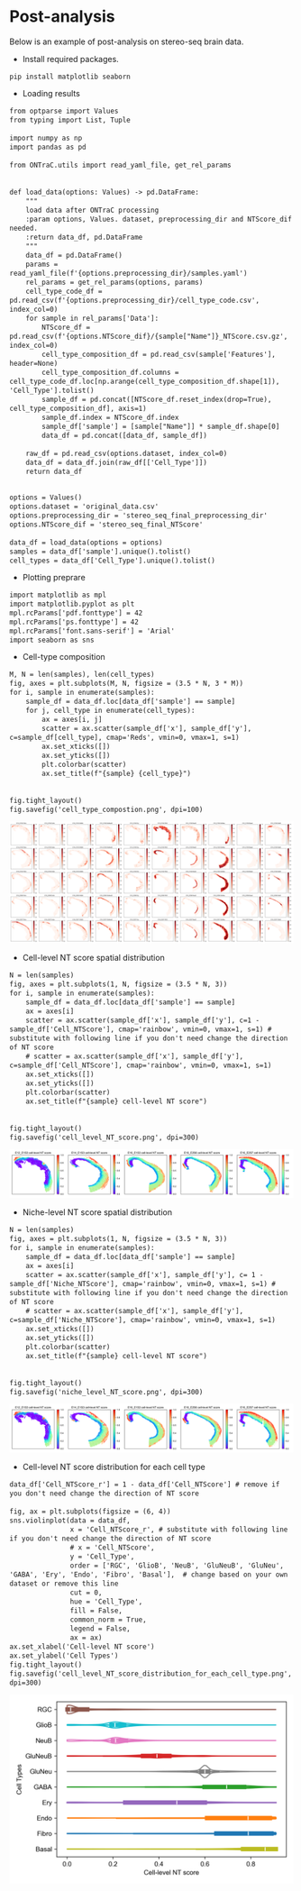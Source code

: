 # Post-analysis

Below is an example of post-analysis on stereo-seq brain data.

- Install required packages.

```{sh}
pip install matplotlib seaborn
```

- Loading results

```{python}
from optparse import Values
from typing import List, Tuple

import numpy as np
import pandas as pd

from ONTraC.utils import read_yaml_file, get_rel_params


def load_data(options: Values) -> pd.DataFrame:
    """
    load data after ONTraC processing
    :param options, Values. dataset, preprocessing_dir and NTScore_dif needed.
    :return data_df, pd.DataFrame
    """
    data_df = pd.DataFrame()
    params = read_yaml_file(f'{options.preprocessing_dir}/samples.yaml')
    rel_params = get_rel_params(options, params)
    cell_type_code_df = pd.read_csv(f'{options.preprocessing_dir}/cell_type_code.csv', index_col=0)
    for sample in rel_params['Data']:
        NTScore_df = pd.read_csv(f'{options.NTScore_dif}/{sample["Name"]}_NTScore.csv.gz', index_col=0)
        cell_type_composition_df = pd.read_csv(sample['Features'], header=None)
        cell_type_composition_df.columns = cell_type_code_df.loc[np.arange(cell_type_composition_df.shape[1]), 'Cell_Type'].tolist()
        sample_df = pd.concat([NTScore_df.reset_index(drop=True), cell_type_composition_df], axis=1)
        sample_df.index = NTScore_df.index
        sample_df['sample'] = [sample["Name"]] * sample_df.shape[0]
        data_df = pd.concat([data_df, sample_df])
    
    raw_df = pd.read_csv(options.dataset, index_col=0)
    data_df = data_df.join(raw_df[['Cell_Type']])
    return data_df


```

```{python}
options = Values()
options.dataset = 'original_data.csv'
options.preprocessing_dir = 'stereo_seq_final_preprocessing_dir'
options.NTScore_dif = 'stereo_seq_final_NTScore'

data_df = load_data(options = options)
samples = data_df['sample'].unique().tolist()
cell_types = data_df['Cell_Type'].unique().tolist()
```

- Plotting preprare

```{python}
import matplotlib as mpl
import matplotlib.pyplot as plt
mpl.rcParams['pdf.fonttype'] = 42
mpl.rcParams['ps.fonttype'] = 42
mpl.rcParams['font.sans-serif'] = 'Arial'
import seaborn as sns
```

- Cell-type composition

```{python}
M, N = len(samples), len(cell_types)
fig, axes = plt.subplots(M, N, figsize = (3.5 * N, 3 * M))
for i, sample in enumerate(samples):
    sample_df = data_df.loc[data_df['sample'] == sample]
    for j, cell_type in enumerate(cell_types):
        ax = axes[i, j]
        scatter = ax.scatter(sample_df['x'], sample_df['y'], c=sample_df[cell_type], cmap='Reds', vmin=0, vmax=1, s=1)
        ax.set_xticks([])
        ax.set_yticks([])
        plt.colorbar(scatter)
        ax.set_title(f"{sample} {cell_type}")


fig.tight_layout()
fig.savefig('cell_type_compostion.png', dpi=100)
```

![cell_type_composition_image](../docs/source/_static/images/cell_type_compostion.png)

- Cell-level NT score spatial distribution

```{python}
N = len(samples)
fig, axes = plt.subplots(1, N, figsize = (3.5 * N, 3))
for i, sample in enumerate(samples):
    sample_df = data_df.loc[data_df['sample'] == sample]
    ax = axes[i]
    scatter = ax.scatter(sample_df['x'], sample_df['y'], c=1 - sample_df['Cell_NTScore'], cmap='rainbow', vmin=0, vmax=1, s=1) # substitute with following line if you don't need change the direction of NT score
    # scatter = ax.scatter(sample_df['x'], sample_df['y'], c=sample_df['Cell_NTScore'], cmap='rainbow', vmin=0, vmax=1, s=1)
    ax.set_xticks([])
    ax.set_yticks([])
    plt.colorbar(scatter)
    ax.set_title(f"{sample} cell-level NT score")


fig.tight_layout()
fig.savefig('cell_level_NT_score.png', dpi=300)
```

![cell_level_NT_score_image](../docs/source/_static/images/cell_level_NT_score.png)

- Niche-level NT score spatial distribution

```{python}
N = len(samples)
fig, axes = plt.subplots(1, N, figsize = (3.5 * N, 3))
for i, sample in enumerate(samples):
    sample_df = data_df.loc[data_df['sample'] == sample]
    ax = axes[i]
    scatter = ax.scatter(sample_df['x'], sample_df['y'], c= 1 - sample_df['Niche_NTScore'], cmap='rainbow', vmin=0, vmax=1, s=1) # substitute with following line if you don't need change the direction of NT score
    # scatter = ax.scatter(sample_df['x'], sample_df['y'], c=sample_df['Niche_NTScore'], cmap='rainbow', vmin=0, vmax=1, s=1)
    ax.set_xticks([])
    ax.set_yticks([])
    plt.colorbar(scatter)
    ax.set_title(f"{sample} cell-level NT score")


fig.tight_layout()
fig.savefig('niche_level_NT_score.png', dpi=300)
```

![niche_level_NT_score_image](../docs/source/_static/images/niche_level_NT_score.png)

- Cell-level NT score distribution for each cell type

```{python}
data_df['Cell_NTScore_r'] = 1 - data_df['Cell_NTScore'] # remove if you don't need change the direction of NT score

fig, ax = plt.subplots(figsize = (6, 4))
sns.violinplot(data = data_df,
               x = 'Cell_NTScore_r', # substitute with following line if you don't need change the direction of NT score
               # x = 'Cell_NTScore',
               y = 'Cell_Type',
               order = ['RGC', 'GlioB', 'NeuB', 'GluNeuB', 'GluNeu', 'GABA', 'Ery', 'Endo', 'Fibro', 'Basal'],  # change based on your own dataset or remove this line
               cut = 0,
               hue = 'Cell_Type',
               fill = False,
               common_norm = True,
               legend = False,
               ax = ax)
ax.set_xlabel('Cell-level NT score')
ax.set_ylabel('Cell Types')
fig.tight_layout()
fig.savefig('cell_level_NT_score_distribution_for_each_cell_type.png', dpi=300)
```

![cell_level_NT_score_distribution_for_each_cell_type](../docs/source/_static/images/cell_level_NT_score_distribution_for_each_cell_type.png)
